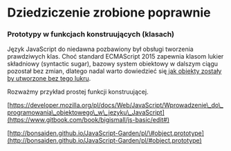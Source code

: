 # Dziedziczenie zrobione poprawnie







### Prototypy w funkcjach konstruujących \(klasach\)

Język JavaScript do niedawna pozbawiony był obsługi tworzenia prawdziwych klas. Choć standard ECMAScript 2015 zapewnia klasom lukier składniowy \(syntactic sugar\), bazowy system obiektowy w dalszym ciągu pozostał bez zmian, dlatego nadal warto dowiedzieć się[ jak obiekty zostały by utworzone bez tego lukru](http://www.typescriptlang.org/play/index.html).

Rozważmy przykład prostej funkcji konstruującej.



[https://developer.mozilla.org/pl/docs/Web/JavaScript/Wprowadzenie\_do\_programowania\_obiektowego\_w\_jezyku\_JavaScript](https://www.gitbook.com/book/bigismall/js-basic/edit#)

[http://bonsaiden.github.io/JavaScript-Garden/pl/\#object.prototype](http://bonsaiden.github.io/JavaScript-Garden/pl/#object.prototype)

